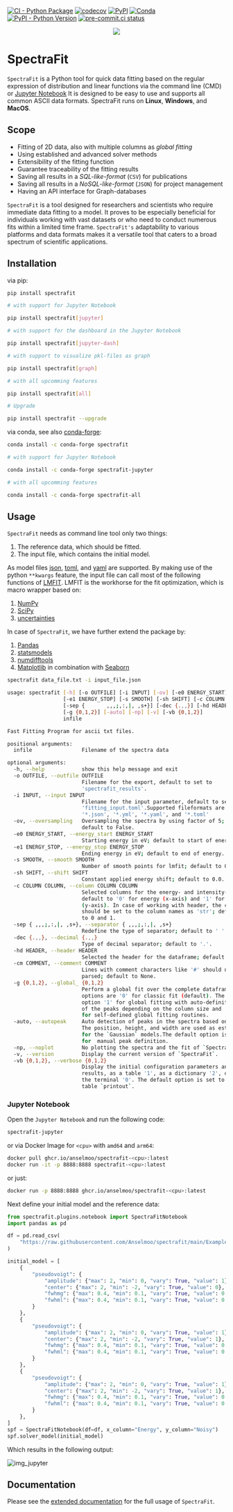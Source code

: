 [![CI - Python Package](https://github.com/Anselmoo/spectrafit/actions/workflows/python-ci.yml/badge.svg?branch=main)](https://github.com/Anselmoo/spectrafit/actions/workflows/python-ci.yml)
[![codecov](https://codecov.io/gh/Anselmoo/spectrafit/branch/main/graph/badge.svg?token=pNIMKwWsO2)](https://codecov.io/gh/Anselmoo/spectrafit)
[![PyPI](https://img.shields.io/pypi/v/spectrafit?logo=PyPi&logoColor=yellow)](https://pypi.org/project/spectrafit/)
[![Conda](https://img.shields.io/conda/v/conda-forge/spectrafit?label=Anaconda.org&logo=anaconda)](https://github.com/conda-forge/spectrafit-feedstock)
[![PyPI - Python Version](https://img.shields.io/pypi/pyversions/spectrafit?color=gree&logo=Python&logoColor=yellow)](https://pypi.org/project/spectrafit/)
[![pre-commit.ci status](https://results.pre-commit.ci/badge/github/Anselmoo/spectrafit/main.svg)](https://results.pre-commit.ci/latest/github/Anselmoo/spectrafit/main)

<p align="center">
<img src="https://github.com/Anselmoo/spectrafit/blob/c5f7ee05e5610fb8ef4e237a88f62977b6f832e5/docs/images/spectrafit_synopsis.png?raw=true">
</p>

# SpectraFit

`SpectraFit` is a Python tool for quick data fitting based on the regular
expression of distribution and linear functions via the command line (CMD) or
[Jupyter Notebook](https://jupyter.org) It is designed to be easy to use and
supports all common ASCII data formats. SpectraFit runs on **Linux**,
**Windows**, and **MacOS**.

## Scope

- Fitting of 2D data, also with multiple columns as _global fitting_
- Using established and advanced solver methods
- Extensibility of the fitting function
- Guarantee traceability of the fitting results
- Saving all results in a _SQL-like-format_ (`CSV`) for publications
- Saving all results in a _NoSQL-like-format_ (`JSON`) for project management
- Having an API interface for Graph-databases

`SpectraFit` is a tool designed for researchers and scientists who require
immediate data fitting to a model. It proves to be especially beneficial for
individuals working with vast datasets or who need to conduct numerous fits
within a limited time frame. `SpectraFit's` adaptability to various platforms
and data formats makes it a versatile tool that caters to a broad spectrum of
scientific applications.

## Installation

via pip:

```bash
pip install spectrafit

# with support for Jupyter Notebook

pip install spectrafit[jupyter]

# with support for the dashboard in the Jupyter Notebook

pip install spectrafit[jupyter-dash]

# with support to visualize pkl-files as graph

pip install spectrafit[graph]

# with all upcomming features

pip install spectrafit[all]

# Upgrade

pip install spectrafit --upgrade
```

via conda, see also
[conda-forge](https://github.com/conda-forge/spectrafit-feedstock):

```bash
conda install -c conda-forge spectrafit

# with support for Jupyter Notebook

conda install -c conda-forge spectrafit-jupyter

# with all upcomming features

conda install -c conda-forge spectrafit-all
```

## Usage

`SpectraFit` needs as command line tool only two things:

1. The reference data, which should be fitted.
2. The input file, which contains the initial model.

As model files [json](https://en.wikipedia.org/wiki/JSON),
[toml](https://en.wikipedia.org/wiki/TOML), and
[yaml](https://en.wikipedia.org/wiki/YAML) are supported. By making use of the
python `**kwargs` feature, the input file can call most of the following
functions of [LMFIT](https://lmfit.github.io/lmfit-py/index.html). LMFIT is the
workhorse for the fit optimization, which is macro wrapper based on:

1. [NumPy](https://www.numpy.org/)
2. [SciPy](https://www.scipy.org/)
3. [uncertainties](https://pythonhosted.org/uncertainties/)

In case of `SpectraFit`, we have further extend the package by:

1. [Pandas](https://pandas.pydata.org/)
2. [statsmodels](https://www.statsmodels.org/stable/index.html)
3. [numdifftools](https://github.com/pbrod/numdifftools)
4. [Matplotlib](https://matplotlib.org/) in combination with
   [Seaborn](https://seaborn.pydata.org/)

```bash
spectrafit data_file.txt -i input_file.json
```

```bash
usage: spectrafit [-h] [-o OUTFILE] [-i INPUT] [-ov] [-e0 ENERGY_START]
                  [-e1 ENERGY_STOP] [-s SMOOTH] [-sh SHIFT] [-c COLUMN COLUMN]
                  [-sep {       ,,,;,:,|, ,s+}] [-dec {.,,}] [-hd HEADER]
                  [-g {0,1,2}] [-auto] [-np] [-v] [-vb {0,1,2}]
                  infile

Fast Fitting Program for ascii txt files.

positional arguments:
  infile                Filename of the spectra data

optional arguments:
  -h, --help            show this help message and exit
  -o OUTFILE, --outfile OUTFILE
                        Filename for the export, default to set to
                        'spectrafit_results'.
  -i INPUT, --input INPUT
                        Filename for the input parameter, default to set to
                        'fitting_input.toml'.Supported fileformats are:
                        '*.json', '*.yml', '*.yaml', and '*.toml'
  -ov, --oversampling   Oversampling the spectra by using factor of 5;
                        default to False.
  -e0 ENERGY_START, --energy_start ENERGY_START
                        Starting energy in eV; default to start of energy.
  -e1 ENERGY_STOP, --energy_stop ENERGY_STOP
                        Ending energy in eV; default to end of energy.
  -s SMOOTH, --smooth SMOOTH
                        Number of smooth points for lmfit; default to 0.
  -sh SHIFT, --shift SHIFT
                        Constant applied energy shift; default to 0.0.
  -c COLUMN COLUMN, --column COLUMN COLUMN
                        Selected columns for the energy- and intensity-values;
                        default to '0' for energy (x-axis) and '1' for intensity
                        (y-axis). In case of working with header, the column
                        should be set to the column names as 'str'; default
                        to 0 and 1.
  -sep { ,,,;,:,|, ,s+}, --separator { ,,,;,:,|, ,s+}
                        Redefine the type of separator; default to ' '.
  -dec {.,,}, --decimal {.,,}
                        Type of decimal separator; default to '.'.
  -hd HEADER, --header HEADER
                        Selected the header for the dataframe; default to None.
  -cm COMMENT, --comment COMMENT
                        Lines with comment characters like '#' should not be
                        parsed; default to None.
  -g {0,1,2}, --global_ {0,1,2}
                        Perform a global fit over the complete dataframe. The
                        options are '0' for classic fit (default). The
                        option '1' for global fitting with auto-definition
                        of the peaks depending on the column size and '2'
                        for self-defined global fitting routines.
  -auto, --autopeak     Auto detection of peaks in the spectra based on `SciPy`.
                        The position, height, and width are used as estimation
                        for the `Gaussian` models.The default option is 'False'
                        for  manual peak definition.
  -np, --noplot         No plotting the spectra and the fit of `SpectraFit`.
  -v, --version         Display the current version of `SpectraFit`.
  -vb {0,1,2}, --verbose {0,1,2}
                        Display the initial configuration parameters and fit
                        results, as a table '1', as a dictionary '2', or not in
                        the terminal '0'. The default option is set to 1 for
                        table `printout`.
```

### Jupyter Notebook

Open the `Jupyter Notebook` and run the following code:

```bash
spectrafit-jupyter
```

or via Docker Image for `<cpu>` with `amd64` and `arm64`:

```bash
docker pull ghcr.io/anselmoo/spectrafit-<cpu>:latest
docker run -it -p 8888:8888 spectrafit-<cpu>:latest
```

or just:

```bash
docker run -p 8888:8888 ghcr.io/anselmoo/spectrafit-<cpu>:latest
```

Next define your initial model and the reference data:

```python
from spectrafit.plugins.notebook import SpectraFitNotebook
import pandas as pd

df = pd.read_csv(
    "https://raw.githubusercontent.com/Anselmoo/spectrafit/main/Examples/data.csv"
)

initial_model = [
    {
        "pseudovoigt": {
            "amplitude": {"max": 2, "min": 0, "vary": True, "value": 1},
            "center": {"max": 2, "min": -2, "vary": True, "value": 0},
            "fwhmg": {"max": 0.4, "min": 0.1, "vary": True, "value": 0.21},
            "fwhml": {"max": 0.4, "min": 0.1, "vary": True, "value": 0.21},
        }
    },
    {
        "pseudovoigt": {
            "amplitude": {"max": 2, "min": 0, "vary": True, "value": 1},
            "center": {"max": 2, "min": -2, "vary": True, "value": 1},
            "fwhmg": {"max": 0.4, "min": 0.1, "vary": True, "value": 0.21},
            "fwhml": {"max": 0.4, "min": 0.1, "vary": True, "value": 0.21},
        }
    },
    {
        "pseudovoigt": {
            "amplitude": {"max": 2, "min": 0, "vary": True, "value": 1},
            "center": {"max": 2, "min": -2, "vary": True, "value": 1},
            "fwhmg": {"max": 0.4, "min": 0.1, "vary": True, "value": 0.21},
            "fwhml": {"max": 0.4, "min": 0.1, "vary": True, "value": 0.21},
        }
    },
]
spf = SpectraFitNotebook(df=df, x_column="Energy", y_column="Noisy")
spf.solver_model(initial_model)
```

Which results in the following output:

![img_jupyter](https://github.com/Anselmoo/spectrafit/blob/8962a277b0c3d2aa05970617f0ac323a07de2fec/docs/images/jupyter_plot.png?raw=true)

## Documentation

Please see the [extended documentation](https://anselmoo.github.io/spectrafit/)
for the full usage of `SpectraFit`.
